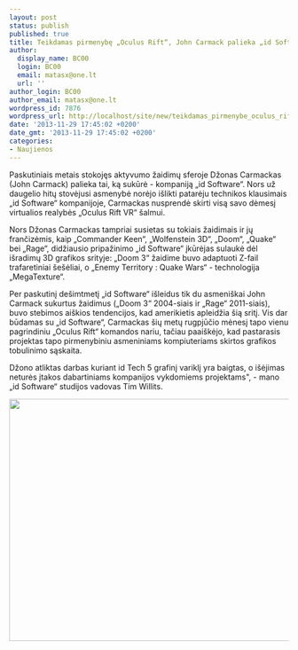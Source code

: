 ```yaml
---
layout: post
status: publish
published: true
title: Teikdamas pirmenybę „Oculus Rift“, John Carmack palieka „id Software“
author:
  display_name: BC00
  login: BC00
  email: matasx@one.lt
  url: ''
author_login: BC00
author_email: matasx@one.lt
wordpress_id: 7876
wordpress_url: http://localhost/site/new/teikdamas_pirmenybe_oculus_rift_john_carmack_palieka_id_software/
date: '2013-11-29 17:45:02 +0200'
date_gmt: '2013-11-29 17:45:02 +0200'
categories:
- Naujienos
---
```

<p>
	Paskutiniais metais stokojęs aktyvumo žaidimų sferoje Džonas Carmackas (John Carmack) palieka tai, ką sukūrė - kompaniją &bdquo;id Software&ldquo;. Nors už daugelio hitų stovėjusi asmenybė norėjo i&scaron;likti patarėju technikos klausimais &bdquo;id Software&ldquo; kompanijoje, Carmackas nusprendė skirti visą savo dėmesį virtualios realybės &bdquo;Oculus Rift VR&ldquo; &scaron;almui.</p>
<p>
	Nors Džonas Carmackas tampriai susietas su tokiais žaidimais ir jų frančizėmis, kaip &bdquo;Commander Keen&ldquo;, &bdquo;Wolfenstein 3D&ldquo;, &bdquo;Doom&ldquo;, &bdquo;Quake&ldquo; bei &bdquo;Rage&ldquo;, didžiausio pripažinimo &bdquo;id Software&ldquo; įkūrėjas sulaukė dėl i&scaron;radimų 3D grafikos srityje: &bdquo;Doom 3&ldquo; žaidime buvo adaptuoti Z-fail trafaretiniai &scaron;e&scaron;ėliai, o &bdquo;Enemy Territory : Quake Wars&ldquo; - technologija &bdquo;MegaTexture&ldquo;.</p>
<p>
	Per paskutinį de&scaron;imtmetį &bdquo;id Software&ldquo; i&scaron;leidus tik du asmeni&scaron;kai John Carmack sukurtus žaidimus (&bdquo;Doom 3&ldquo; 2004-siais ir &bdquo;Rage&ldquo; 2011-siais),&nbsp; buvo stebimos ai&scaron;kios tendencijos, kad amerikietis apleidžia &scaron;ią sritį. Vis dar būdamas su &bdquo;id Software&ldquo;, Carmackas &scaron;ių metų rugpjūčio mėnesį tapo vienu pagrindiniu &bdquo;Oculus Rift&ldquo; komandos nariu, tačiau paai&scaron;kėjo, kad pastarasis projektas tapo pirmenybiniu asmeniniams kompiuteriams skirtos grafikos tobulinimo sąskaita.</p>
<p>
	Džono atliktas darbas kuriant id Tech 5 grafinį variklį yra baigtas, o i&scaron;ėjimas neturės įtakos dabartiniams kompanijos vykdomiems projektams&quot;, - mano &bdquo;id Software&ldquo; studijos vadovas Tim Willits.</p>
<p>
	<img alt="" src="http://technews.lt/userfiles/JohnCarmack.jpg" style="width: 520px; height: 437px;" /></p>
